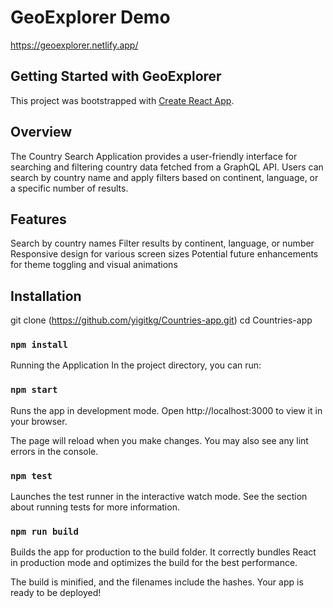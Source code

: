 # GeoExplorer Demo

https://geoexplorer.netlify.app/

## Getting Started with GeoExplorer

This project was bootstrapped with [Create React App](https://github.com/facebook/create-react-app).

## Overview

The Country Search Application provides a user-friendly interface for searching and filtering country data fetched from a GraphQL API. 
Users can search by country name and apply filters based on continent, language, or a specific number of results.

## Features

  Search by country names
  Filter results by continent, language, or number
  Responsive design for various screen sizes
  Potential future enhancements for theme toggling and visual animations
  
## Installation

git clone (https://github.com/yigitkg/Countries-app.git)
cd Countries-app
### `npm install`

Running the Application
In the project directory, you can run:

### `npm start`
Runs the app in development mode.
Open http://localhost:3000 to view it in your browser.

The page will reload when you make changes.
You may also see any lint errors in the console.

### `npm test`
Launches the test runner in the interactive watch mode.
See the section about running tests for more information.

### `npm run build`
Builds the app for production to the build folder.
It correctly bundles React in production mode and optimizes the build for the best performance.

The build is minified, and the filenames include the hashes.
Your app is ready to be deployed!
